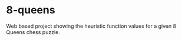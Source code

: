 # 8-queens
Web based project showing the heuristic function values for a given 8 Queens chess puzzle.
